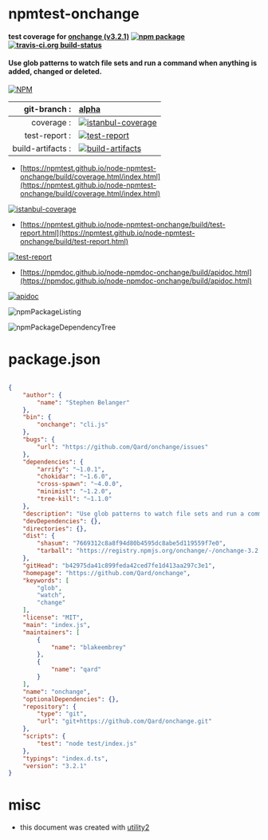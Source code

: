 # npmtest-onchange

#### test coverage for  [onchange (v3.2.1)](https://github.com/Qard/onchange)  [![npm package](https://img.shields.io/npm/v/npmtest-onchange.svg?style=flat-square)](https://www.npmjs.org/package/npmtest-onchange) [![travis-ci.org build-status](https://api.travis-ci.org/npmtest/node-npmtest-onchange.svg)](https://travis-ci.org/npmtest/node-npmtest-onchange)

#### Use glob patterns to watch file sets and run a command when anything is added, changed or deleted.

[![NPM](https://nodei.co/npm/onchange.png?downloads=true&downloadRank=true&stars=true)](https://www.npmjs.com/package/onchange)

| git-branch : | [alpha](https://github.com/npmtest/node-npmtest-onchange/tree/alpha)|
|--:|:--|
| coverage : | [![istanbul-coverage](https://npmtest.github.io/node-npmtest-onchange/build/coverage.badge.svg)](https://npmtest.github.io/node-npmtest-onchange/build/coverage.html/index.html)|
| test-report : | [![test-report](https://npmtest.github.io/node-npmtest-onchange/build/test-report.badge.svg)](https://npmtest.github.io/node-npmtest-onchange/build/test-report.html)|
| build-artifacts : | [![build-artifacts](https://npmtest.github.io/node-npmtest-onchange/glyphicons_144_folder_open.png)](https://github.com/npmtest/node-npmtest-onchange/tree/gh-pages/build)|

- [https://npmtest.github.io/node-npmtest-onchange/build/coverage.html/index.html](https://npmtest.github.io/node-npmtest-onchange/build/coverage.html/index.html)

[![istanbul-coverage](https://npmtest.github.io/node-npmtest-onchange/build/screenCapture.buildCi.browser.%252Ftmp%252Fbuild%252Fcoverage.lib.html.png)](https://npmtest.github.io/node-npmtest-onchange/build/coverage.html/index.html)

- [https://npmtest.github.io/node-npmtest-onchange/build/test-report.html](https://npmtest.github.io/node-npmtest-onchange/build/test-report.html)

[![test-report](https://npmtest.github.io/node-npmtest-onchange/build/screenCapture.buildCi.browser.%252Ftmp%252Fbuild%252Ftest-report.html.png)](https://npmtest.github.io/node-npmtest-onchange/build/test-report.html)

- [https://npmdoc.github.io/node-npmdoc-onchange/build/apidoc.html](https://npmdoc.github.io/node-npmdoc-onchange/build/apidoc.html)

[![apidoc](https://npmdoc.github.io/node-npmdoc-onchange/build/screenCapture.buildCi.browser.%252Ftmp%252Fbuild%252Fapidoc.html.png)](https://npmdoc.github.io/node-npmdoc-onchange/build/apidoc.html)

![npmPackageListing](https://npmtest.github.io/node-npmtest-onchange/build/screenCapture.npmPackageListing.svg)

![npmPackageDependencyTree](https://npmtest.github.io/node-npmtest-onchange/build/screenCapture.npmPackageDependencyTree.svg)



# package.json

```json

{
    "author": {
        "name": "Stephen Belanger"
    },
    "bin": {
        "onchange": "cli.js"
    },
    "bugs": {
        "url": "https://github.com/Qard/onchange/issues"
    },
    "dependencies": {
        "arrify": "~1.0.1",
        "chokidar": "~1.6.0",
        "cross-spawn": "~4.0.0",
        "minimist": "~1.2.0",
        "tree-kill": "~1.1.0"
    },
    "description": "Use glob patterns to watch file sets and run a command when anything is added, changed or deleted.",
    "devDependencies": {},
    "directories": {},
    "dist": {
        "shasum": "7669312c8a8f94d80b4595dc8abe5d119559f7e0",
        "tarball": "https://registry.npmjs.org/onchange/-/onchange-3.2.1.tgz"
    },
    "gitHead": "b42975da41c899feda42ced7fe1d413aa297c3e1",
    "homepage": "https://github.com/Qard/onchange",
    "keywords": [
        "glob",
        "watch",
        "change"
    ],
    "license": "MIT",
    "main": "index.js",
    "maintainers": [
        {
            "name": "blakeembrey"
        },
        {
            "name": "qard"
        }
    ],
    "name": "onchange",
    "optionalDependencies": {},
    "repository": {
        "type": "git",
        "url": "git+https://github.com/Qard/onchange.git"
    },
    "scripts": {
        "test": "node test/index.js"
    },
    "typings": "index.d.ts",
    "version": "3.2.1"
}
```



# misc
- this document was created with [utility2](https://github.com/kaizhu256/node-utility2)
